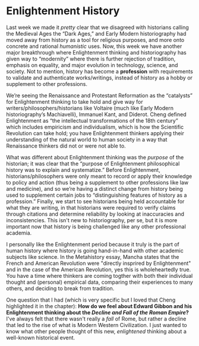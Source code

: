 # Enlightenment History #

Last week we made it *pretty* clear that we disagreed with historians calling the Medieval Ages the “Dark Ages,” and Early Modern historiography had moved away from history as a tool for religious purposes, and more onto concrete and rational *humanistic* uses. Now, this week we have another major breakthrough where Enlightenment thinking and historiography has given way to “modernity” where there is further rejection of tradition, emphasis on equality, and major evolution in technology, science, and society. Not to mention, history has become a **profession** with requirements to validate and authenticate works/writings, instead of history as a hobby or supplement to other professions.

We’re seeing the Renaissance and Protestant Reformation as the “catalysts” for Enlightenment thinking to take hold and give way for writers/philosophers/historians like Voltaire (much like Early Modern historiography’s Machiavelli), Immanuel Kant, and Diderot. Cheng defined Enlightenment as “the intellectual transformations of the 18th century” which includes empiricism and individualism, which is how the Scientific Revolution can take hold; you have Enlightenment thinkers applying their understanding of the natural world to human society in a way that Renaissance thinkers did not or were not able to.

What was different about Enlightenment thinking was the *purpose* of the historian; it was clear that the “purpose of Enlightenment philosophical history was to explain and systematize.” Before Enlightenment, historians/philosophers were only meant to record or apply their knowledge to policy and action (thus being a supplement to other professions like law and medicine), and so we’re having a distinct change from history being used to supplement certain jobs to “distinguishing features of history as a profession.” Finally, we start to see historians being held accountable for what they are writing, in that historians were required to verify claims through citations and determine reliability by looking at inaccuracies and inconsistencies. This isn't new to historiography, per se, but it is more important now that history is being challenged like any other professional academia.

I personally like the Enlightenment period because it truly is the part of human history where history is going hand-in-hand with other academic subjects like science. In the Metahistory essay, Mancha states that the French and American Revolution were "directly insprired by Enlightenment" and in the case of the American Revolution, yes this is wholeheartedly true. You have a time where thinkers are coming togther with both their individual thought and (personal) empirical data, comparing their experiences to many others, and deciding to break from tradition. 

One question that I had (which is very specific but I loved that Cheng highlighted it in the chapter): **How do we feel about Edward Gibbon and his Enlightenment thinking about the *Decline and Fall of the Roman Empire*?** I've always felt that there wasn't really a *fall* of Rome, but rather a decline that led to the rise of what is Modern Western Civilization. I just wanted to know what other people thought of this new, *enlightened* thinking about a well-known historical event.
